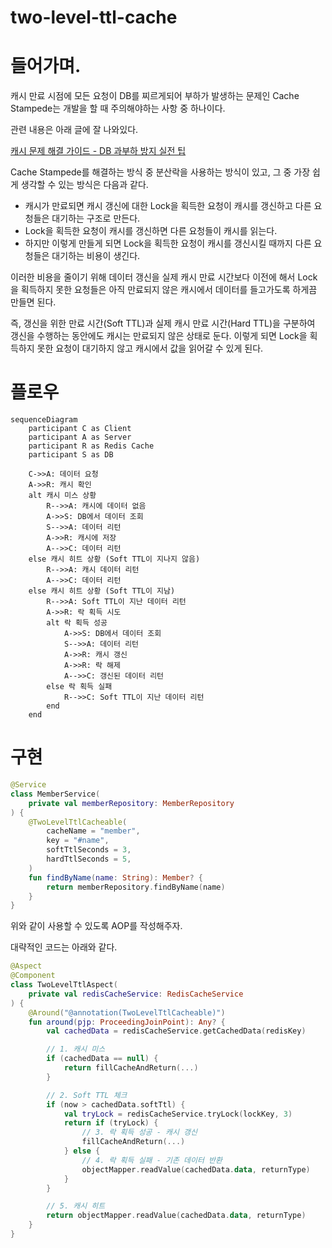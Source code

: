 # two-level-ttl-cache

# 들어가며.

캐시 만료 시점에 모든 요청이 DB를 찌르게되어 부하가 발생하는 문제인 Cache Stampede는 개발을 할 때 주의해야하는 사항 중 하나이다.

관련 내용은 아래 글에 잘 나와있다.

[캐시 문제 해결 가이드 - DB 과부하 방지 실전 팁](https://toss.tech/article/25301)

Cache Stampede를 해결하는 방식 중 분산락을 사용하는 방식이 있고, 그 중 가장 쉽게 생각할 수 있는 방식은 다음과 같다.

- 캐시가 만료되면 캐시 갱신에 대한 Lock을 획득한 요청이 캐시를 갱신하고 다른 요청들은 대기하는 구조로 만든다.
- Lock을 획득한 요청이 캐시를 갱신하면 다른 요청들이 캐시를 읽는다.
- 하지만 이렇게 만들게 되면 Lock을 획득한 요청이 캐시를 갱신시킬 때까지 다른 요청들은 대기하는 비용이 생긴다.

이러한 비용을 줄이기 위해 데이터 갱신을 실제 캐시 만료 시간보다 이전에 해서 Lock을 획득하지 못한 요청들은 아직 만료되지 않은 캐시에서 데이터를 들고가도록 하게끔 만들면 된다.

즉, 갱신을 위한 만료 시간(Soft TTL)과 실제 캐시 만료 시간(Hard TTL)을 구분하여 갱신을 수행하는 동안에도 캐시는 만료되지 않은 상태로 둔다. 이렇게 되면 Lock을 획득하지 못한 요청이 대기하지 않고 캐시에서 값을 읽어갈 수 있게 된다.

# 플로우

```mermaid
sequenceDiagram
    participant C as Client
    participant A as Server
    participant R as Redis Cache
    participant S as DB

    C->>A: 데이터 요청
    A->>R: 캐시 확인
    alt 캐시 미스 상황
        R-->>A: 캐시에 데이터 없음
        A->>S: DB에서 데이터 조회
        S-->>A: 데이터 리턴
        A->>R: 캐시에 저장
        A-->>C: 데이터 리턴
    else 캐시 히트 상황 (Soft TTL이 지나지 않음)
        R-->>A: 캐시 데이터 리턴
        A-->>C: 데이터 리턴
    else 캐시 히트 상황 (Soft TTL이 지남)
        R-->>A: Soft TTL이 지난 데이터 리턴
        A->>R: 락 획득 시도
        alt 락 획득 성공
            A->>S: DB에서 데이터 조회
            S-->>A: 데이터 리턴
            A->>R: 캐시 갱신
            A->>R: 락 해제
            A-->>C: 갱신된 데이터 리턴
        else 락 획득 실패
            R-->>C: Soft TTL이 지난 데이터 리턴
        end
    end
```

# 구현

```kotlin
@Service
class MemberService(
    private val memberRepository: MemberRepository
) {
    @TwoLevelTtlCacheable(
        cacheName = "member",
        key = "#name",
        softTtlSeconds = 3,
        hardTtlSeconds = 5,
    )
    fun findByName(name: String): Member? {
        return memberRepository.findByName(name)
    }
}
```

위와 같이 사용할 수 있도록 AOP를 작성해주자.

대략적인 코드는 아래와 같다.

```kotlin
@Aspect
@Component
class TwoLevelTtlAspect(
    private val redisCacheService: RedisCacheService
) {
    @Around("@annotation(TwoLevelTtlCacheable)")
    fun around(pjp: ProceedingJoinPoint): Any? {
        val cachedData = redisCacheService.getCachedData(redisKey)

        // 1. 캐시 미스
        if (cachedData == null) {
            return fillCacheAndReturn(...)
        }

        // 2. Soft TTL 체크
        if (now > cachedData.softTtl) {
            val tryLock = redisCacheService.tryLock(lockKey, 3)
            return if (tryLock) {
                // 3. 락 획득 성공 - 캐시 갱신
                fillCacheAndReturn(...)
            } else {
                // 4. 락 획득 실패 - 기존 데이터 반환
                objectMapper.readValue(cachedData.data, returnType)
            }
        }

        // 5. 캐시 히트
        return objectMapper.readValue(cachedData.data, returnType)
    }
}
```
